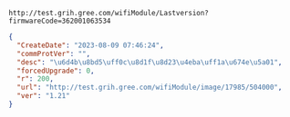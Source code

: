 `http://test.grih.gree.com/wifiModule/Lastversion?firmwareCode=362001063534`

```json
{
  "CreateDate": "2023-08-09 07:46:24",
  "commProtVer": "",
  "desc": "\u6d4b\u8bd5\uff0c\u8d1f\u8d23\u4eba\uff1a\u674e\u5a01",
  "forcedUpgrade": 0,
  "r": 200,
  "url": "http://test.grih.gree.com/wifiModule/image/17985/504000",
  "ver": "1.21"
}
```